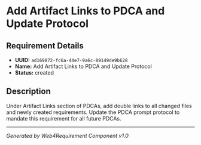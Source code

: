 # Add Artifact Links to PDCA and Update Protocol

## Requirement Details

- **UUID:** `ad169872-fc6a-44e7-9a6c-89149de9b628`
- **Name:** Add Artifact Links to PDCA and Update Protocol
- **Status:** created

## Description

Under Artifact Links section of PDCAs, add double links to all changed files and newly created requirements. Update the PDCA prompt protocol to mandate this requirement for all future PDCAs.

---

*Generated by Web4Requirement Component v1.0*